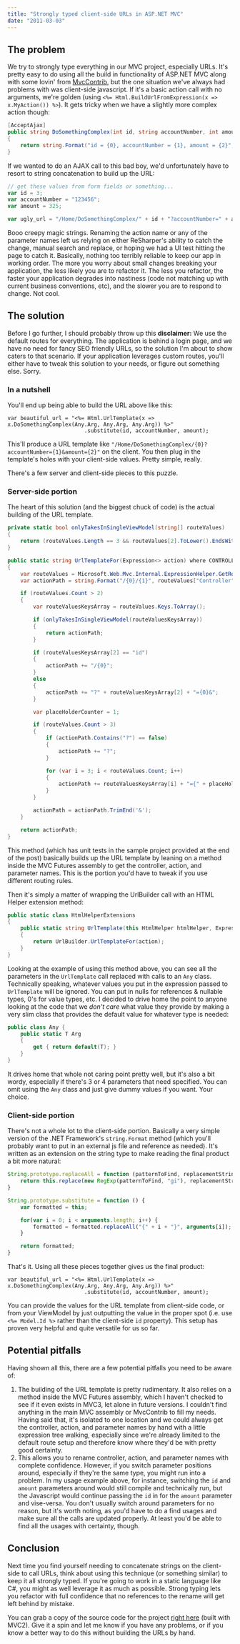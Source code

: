 ```yaml
---
title: "Strongly typed client-side URLs in ASP.NET MVC"
date: "2011-03-03"
---
```


## The problem

We try to strongly type everything in our MVC project, especially URLs. It's pretty easy to do using all the build in functionality of ASP.NET MVC along with some lovin' from [MvcContrib](http://mvccontrib.codeplex.com/), but the one situation we've always had problems with was client-side javascript. If it's a basic action call with no arguments, we're golden (using `<%= Html.BuildUrlFromExpression(x => x.MyAction()) %>`). It gets tricky when we have a slightly more complex action though:

```csharp
[AcceptAjax]
public string DoSomethingComplex(int id, string accountNumber, int amount)
{
    return string.Format("id = {0}, accountNumber = {1}, amount = {2}", id, accountNumber, amount);
}
```

If we wanted to do an AJAX call to this bad boy, we'd unfortunately have to resort to string concatenation to build up the URL:

```javascript
// get these values from form fields or something...
var id = 3;
var accountNumber = "123456";
var amount = 325;

var ugly_url = "/Home/DoSomethingComplex/" + id + "?accountNumber=" + accountNumber + "&amount=" + amount;
```

Booo creepy magic strings. Renaming the action name or any of the parameter names left us relying on either ReSharper's ability to catch the change, manual search and replace, or hoping we had a UI test hitting the page to catch it. Basically, nothing too terribly reliable to keep our app in working order. The more you worry about small changes breaking your application, the less likely you are to refactor it. The less you refactor, the faster your application degrades into nastiness (code not matching up with current business conventions, etc), and the slower you are to respond to change. Not cool.

## The solution

Before I go further, I should probably throw up this **disclaimer:** We use the default routes for everything. The application is behind a login page, and we have no need for fancy SEO friendly URLs, so the solution I'm about to show caters to that scenario. If your application leverages custom routes, you'll either have to tweak this solution to your needs, or figure out something else. Sorry.

### In a nutshell

You'll end up being able to build the URL above like this:

```
var beautiful_url = "<%= Html.UrlTemplate(x => x.DoSomethingComplex(Any.Arg, Any.Arg, Any.Arg)) %>"
                        .substitute(id, accountNumber, amount); 
```

This'll produce a URL template like `"/Home/DoSomethingComplex/{0}?accountNumber={1}&amount={2}"` on the client. You then plug in the template's holes with your client-side values. Pretty simple, really.

There's a few server and client-side pieces to this puzzle.

### Server-side portion

The heart of this solution (and the biggest chuck of code) is the actual building of the URL template.

```csharp
private static bool onlyTakesInSingleViewModel(string[] routeValues)
{
    return (routeValues.Length == 3 && routeValues[2].ToLower().EndsWith("viewmodel"));
}

public static string UrlTemplateFor(Expression<> action) where CONTROLLER : Controller
{
    var routeValues = Microsoft.Web.Mvc.Internal.ExpressionHelper.GetRouteValuesFromExpression(action);
    var actionPath = string.Format("/{0}/{1}", routeValues["Controller"], routeValues["Action"]);

    if (routeValues.Count > 2)
    {
        var routeValuesKeysArray = routeValues.Keys.ToArray();

        if (onlyTakesInSingleViewModel(routeValuesKeysArray))
        {
            return actionPath;
        }

        if (routeValuesKeysArray[2] == "id")
        {
            actionPath += "/{0}";
        }
        else
        {
            actionPath += "?" + routeValuesKeysArray[2] + "={0}&";
        }

        var placeHolderCounter = 1;

        if (routeValues.Count > 3)
        {
            if (actionPath.Contains("?") == false)
            {
                actionPath += "?";
            }

            for (var i = 3; i < routeValues.Count; i++)
            {
                actionPath += routeValuesKeysArray[i] + "={" + placeHolderCounter++ + "}&";
            }
        }

        actionPath = actionPath.TrimEnd('&');
    }

    return actionPath;
} 
```

This method (which has unit tests in the sample project provided at the end of the post) basically builds up the URL template by leaning on a method inside the MVC Futures assembly to get the controller, action, and parameter names. This is the portion you'd have to tweak if you use different routing rules.

Then it's simply a matter of wrapping the UrlBuilder call with an HTML Helper extension method:

```csharp
public static class HtmlHelperExtensions
{
    public static string UrlTemplate(this HtmlHelper htmlHelper, Expression<> action) where CONTROLLER : Controller
    {
        return UrlBuilder.UrlTemplateFor(action);
    }
} 
```

Looking at the example of using this method above, you can see all the parameters in the `UrlTemplate` call replaced with calls to an `Any` class. Technically speaking, whatever values you put in the expression passed to `UrlTemplate` will be ignored. You can put in nulls for references & nullable types, 0's for value types, etc. I decided to drive home the point to anyone looking at the code that we _don't care_ what value they provide by making a very slim class that provides the default value for whatever type is needed:

```csharp
public class Any {
    public static T Arg
    {
        get { return default(T); }
    }
} 
```

It drives home that whole not caring point pretty well, but it's also a bit wordy, especially if there's 3 or 4 parameters that need specified. You can omit using the `Any` class and just give dummy values if you want. Your choice.

### Client-side portion

There's not a whole lot to the client-side portion. Basically a very simple version of the .NET Framework's `string.Format` method (which you'll probably want to put in an external js file and reference as needed). It's written as an extension on the string type to make reading the final product a bit more natural:

```javascript
String.prototype.replaceAll = function (patternToFind, replacementString) {
    return this.replace(new RegExp(patternToFind, "gi"), replacementString);
}

String.prototype.substitute = function () {
    var formatted = this;

    for(var i = 0; i < arguments.length; i++) {
        formatted = formatted.replaceAll("{" + i + "}", arguments[i]);
    }

    return formatted;
}
```

That's it. Using all these pieces together gives us the final product:

```
var beautiful_url = "<%= Html.UrlTemplate(x => x.DoSomethingComplex(Any.Arg, Any.Arg, Any.Arg)) %>"
                        .substitute(id, accountNumber, amount); 
```

You can provide the values for the URL template from client-side code, or from your ViewModel by just outputting the value in the proper spot (i.e. use `<%= Model.Id %>` rather than the client-side `id` property). This setup has proven very helpful and quite versatile for us so far.

## Potential pitfalls

Having shown all this, there are a few potential pitfalls you need to be aware of:

1. The building of the URL template is pretty rudimentary. It also relies on a method inside the MVC Futures assembly, which I haven't checked to see if it even exists in MVC3, let alone in future versions. I couldn't find anything in the main MVC assembly or MvcContrib to fill my needs. Having said that, it's isolated to one location and we could always get the controller, action, and parameter names by hand with a little expression tree walking, especially since we're already limited to the default route setup and therefore know where they'd be with pretty good certainty.
2. This allows you to rename controller, action, and parameter names with complete confidence. However, if you switch parameter positions around, especially if they're the same type, you might run into a problem. In my usage example above, for instance, switching the `id` and `amount` parameters around would still compile and technically run, but the Javascript would continue passing the `id` in for the `amount` parameter and vise-versa. You don't usually switch around parameters for no reason, but it's worth noting, as you'd have to do a find usages and make sure all the calls are updated properly. At least you'd be able to find all the usages with certainty, though.

## Conclusion

Next time you find yourself needing to concatenate strings on the client-side to call URLs, think about using this technique (or something similar) to keep it all strongly typed. If you're going to work in a static language like C#, you might as well leverage it as much as possible. Strong typing lets you refactor with full confidence that no references to the rename will get left behind by mistake.

You can grab a copy of the source code for the project [right here](https://github.com/DarrellMozingo/Blog/tree/master/StronglyTypedMvcClientSideUrls) (built with MVC2). Give it a spin and let me know if you have any problems, or if you know a better way to do this without building the URLs by hand.
